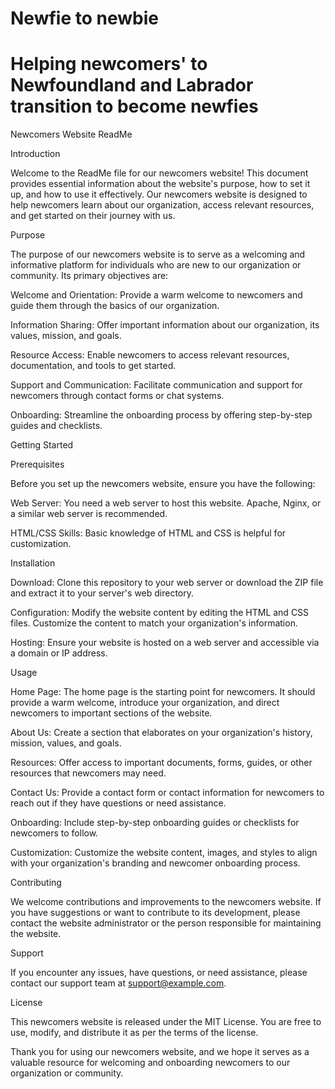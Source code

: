# Newfie to newbie
# Helping newcomers' to Newfoundland and Labrador transition to become newfies

Newcomers Website ReadMe

Introduction

Welcome to the ReadMe file for our newcomers website! This document provides essential information about the website's purpose, how to set it up, and how to use it effectively. Our newcomers website is designed to help newcomers learn about our organization, access relevant resources, and get started on their journey with us.

Purpose

The purpose of our newcomers website is to serve as a welcoming and informative platform for individuals who are new to our organization or community. Its primary objectives are:

Welcome and Orientation: Provide a warm welcome to newcomers and guide them through the basics of our organization.

Information Sharing: Offer important information about our organization, its values, mission, and goals.

Resource Access: Enable newcomers to access relevant resources, documentation, and tools to get started.

Support and Communication: Facilitate communication and support for newcomers through contact forms or chat systems.

Onboarding: Streamline the onboarding process by offering step-by-step guides and checklists.

Getting Started

Prerequisites

Before you set up the newcomers website, ensure you have the following:

Web Server: You need a web server to host this website. Apache, Nginx, or a similar web server is recommended.

HTML/CSS Skills: Basic knowledge of HTML and CSS is helpful for customization.

Installation

Download: Clone this repository to your web server or download the ZIP file and extract it to your server's web directory.

Configuration: Modify the website content by editing the HTML and CSS files. Customize the content to match your organization's information.

Hosting: Ensure your website is hosted on a web server and accessible via a domain or IP address.

Usage

Home Page: The home page is the starting point for newcomers. It should provide a warm welcome, introduce your organization, and direct newcomers to important sections of the website.

About Us: Create a section that elaborates on your organization's history, mission, values, and goals.

Resources: Offer access to important documents, forms, guides, or other resources that newcomers may need.

Contact Us: Provide a contact form or contact information for newcomers to reach out if they have questions or need assistance.

Onboarding: Include step-by-step onboarding guides or checklists for newcomers to follow.

Customization: Customize the website content, images, and styles to align with your organization's branding and newcomer onboarding process.

Contributing

We welcome contributions and improvements to the newcomers website. If you have suggestions or want to contribute to its development, please contact the website administrator or the person responsible for maintaining the website.

Support

If you encounter any issues, have questions, or need assistance, please contact our support team at support@example.com.

License

This newcomers website is released under the MIT License. You are free to use, modify, and distribute it as per the terms of the license.

Thank you for using our newcomers website, and we hope it serves as a valuable resource for welcoming and onboarding newcomers to our organization or community.
